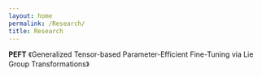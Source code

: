 ```yaml
---
layout: home
permalink: /Research/
title: Research
---
```

**PEFT** 《Generalized Tensor-based Parameter-Efficient Fine-Tuning via Lie Group Transformations》